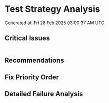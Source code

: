 # Test Strategy Analysis
Generated at: Fri 28 Feb 2025 03:00:37 AM UTC

## Critical Issues
```
```

## Recommendations

## Fix Priority Order

## Detailed Failure Analysis
```
```
